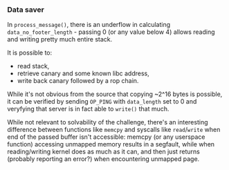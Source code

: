 ### Data saver

In `process_message()`, there is an underflow in calculating `data_no_footer_length` - passing 0 (or any value below 4) allows reading and writing
pretty much entire stack.

It is possible to:
 - read stack,
 - retrieve canary and some known libc address,
 - write back canary followed by a rop chain.

While it's not obvious from the source that copying ~2^16 bytes is possible, it can be verified by sending `OP_PING` with `data_length` set to 0
and veryfying that server is in fact able to `write()` that much.

While not relevant to solvability of the challenge, there's an interesting difference between functions like `memcpy` and syscalls like `read`/`write` when end of the passed buffer isn't accessible:
memcpy (or any userspace function) accessing unmapped memory results in a segfault, while when reading/writing kernel does as much as it can, and then just returns
(probably reporting an error?) when encountering unmapped page.
